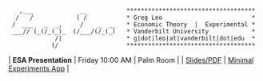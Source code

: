 ```
   ,___             __           ************************************
  /   /            ( /           * Greg Leo                         *
 /  ___   _  _,     /    _  __   * Economic Theory  |  Experimental *
 ___// (_(/_(_)_  (/___/(/_(_)   * Vanderbilt University            *
             /|                  * g|dot|leo|at|vanderbilt|dot|edu  *
            (/                   ************************************
```

| **ESA Presentation** | Friday 10:00 AM | Palm Room |
| [Slides/PDF](files/Presentations/MinEx20.pdf) | [Minimal Experiments App](https://gregleo-econ.shinyapps.io/minimalexperiments/) |
